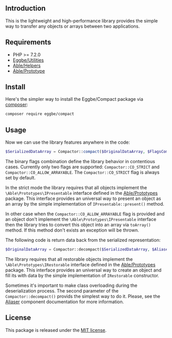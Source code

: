 ## Introduction
This is the lightweight and high-performance library provides the simple way 
to transfer any objects or arrays between two applications.


## Requirements
* PHP >= 7.2.0
* [Eggbe/Utilities](https://github.com/eggbe/utilities)
* [Able/Helpers](https://github.com/phpable/helpers)
* [Able/Prototype](https://github.com/phpable/prototypes)


## Install
Here's the simpler way to install the Eggbe/Compact package via [composer](http://getcomposer.org):

```bash
composer require eggbe/compact
```

## Usage
Now we can use the library features anywhere in the code:

```php
$SerializedDataArray = Compactor::compact($OriginalDataArray, $FlagsCombination);
```

The binary flags combination define the library behavior in contentious cases. 
Currently only two flags are supported: ```Compactor::CO_STRICT``` and ```Compactor::CO_ALLOW_ARRAYABLE```. 
The ```Compactor::CO_STRICT``` flag is always set by default.    

In the strict mode the library requires that all objects implement the ```\Able\Prototypes\IPresentable``` interface 
defined in the [Able/Prototypes](https://github.com/phpable/prototypes) package. This interface provides an universal way to present an object as an array 
by the simple implementation of ``IPresentable::present()`` method. 

In other case when the ```Compactor::CO_ALLOW_ARRAYABLE``` flag is provided and an object don't implement the ```\Able\Prototypes\IPresentable``` interface 
then the library tries to convert this object into an array via ```toArray()``` method. If this method don't exists an exception will be thrown.

The following code is return data back from the serialized representation:

```php
$OriginalDataArray = Compactor::decompact($SerializedDataArray, $Aliaser);
```

The library requires that all restorable objects implement the ```\Able\Prototypes\IRestorable``` interface 
defined in the [Able/Prototypes](https://github.com/phpable/prototypes) package. This interface provides an universal way to create 
an object and fill its with data by the simple implementation of ```IRestorable``` constructor. 

Sometimes it's important to make class overloading during the deserialization process. The second parameter of the ```Compactor::decompact()``` provids the simplest way to do it. 
Please, see the [Aliaser](https://github.com/eggbe/utilities) component documentation for more information.     

## License
This package is released under the [MIT license](https://github.com/eggbe/compact/blob/master/LICENSE).
